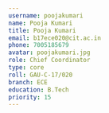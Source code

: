 ```yaml
---
username: poojakumari
name: Pooja Kumari
title: Pooja Kumari
email: b17ece020@cit.ac.in
phone: 7005185679
avatar: poojakumari.jpg
role: Chief Coordinator
type: core
roll: GAU-C-17/020
branch: ECE
education: B.Tech
priority: 15
---
```

